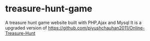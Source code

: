 # treasure-hunt-game
A treasure hunt game website built with PHP,Ajax and Mysql
It is a upgraded version of https://github.com/piyushchauhan2011/Online-Treasure-Hunt 
